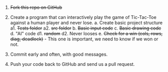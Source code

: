 
1. ~~Fork this repo on GitHub~~
2. Create a program that can interactively play the game of Tic-Tac-Toe against a human player and never lose.
 a. Create basic project structure
   a1. ~~Tests folder~~
   a2. ~~src folder~~
 b. ~~Basic input code~~
 c. ~~Basic drawing code~~
 d. "AI" code
  d1. ~~random~~
  d2. Never looses
 e. ~~Check for a win (cols, rows, diag, deadlock)~~ - This one is important, we need to know if we won or not.
 
3. Commit early and often, with good messages.
4. Push your code back to GitHub and send us a pull request.
